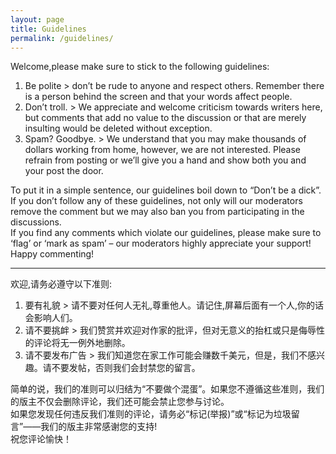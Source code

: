 ```yaml
---
layout: page
title: Guidelines
permalink: /guidelines/
---
```


Welcome,please make sure to stick to the following guidelines:  
1. Be polite > don’t be rude to anyone and respect others. Remember there is a person behind the screen and that your words affect people.
2. Don’t troll. > We appreciate and welcome criticism towards writers here, but comments that add no value to the discussion or that are merely insulting would be deleted without exception.
3. Spam? Goodbye. > We understand that you may make thousands of dollars working from home, however, we are not interested. Please refrain from posting or we’ll give you a hand and show both you and your post the door.

To put it in a simple sentence, our guidelines boil down to “Don’t be a dick”. If you don’t follow any of these guidelines, not only will our moderators remove the comment but we may also ban you from participating in the discussions.  
If you find any comments which violate our guidelines, please make sure to ‘flag’ or ‘mark as spam’ – our moderators highly appreciate your support!  
Happy commenting!  

---

欢迎,请务必遵守以下准则: 

1. 要有礼貌 > 请不要对任何人无礼,尊重他人。请记住,屏幕后面有一个人,你的话会影响人们。  
2. 请不要挑衅 > 我们赞赏并欢迎对作家的批评，但对无意义的抬杠或只是侮辱性的评论将无一例外地删除。
3. 请不要发布广告 > 我们知道您在家工作可能会赚数千美元，但是，我们不感兴趣。请不要发帖，否则我们会封禁您的留言。

简单的说，我们的准则可以归结为“不要做个混蛋”。如果您不遵循这些准则，我们的版主不仅会删除评论，我们还可能会禁止您参与讨论。  
如果您发现任何违反我们准则的评论，请务必“标记(举报)”或“标记为垃圾留言”——我们的版主非常感谢您的支持!  
祝您评论愉快！


